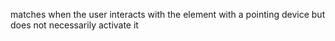 matches when the user interacts with the element with a pointing device but does not necessarily activate it